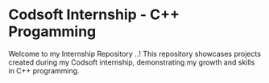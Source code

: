 # Codsoft Internship - C++ Progamming
Welcome to my  Internship Repository ..! This repository showcases projects created during my Codsoft internship, demonstrating my growth and skills in C++ programming.
